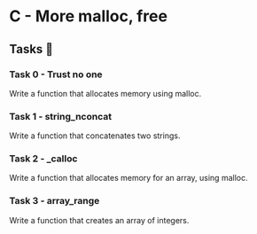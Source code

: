 # C - More malloc, free

## Tasks 📝
### Task 0 - Trust no one
Write a function that allocates memory using malloc.
### Task 1 - string_nconcat
Write a function that concatenates two strings.
### Task 2 - _calloc
Write a function that allocates memory for an array, using malloc.
### Task 3 - array_range
Write a function that creates an array of integers.


